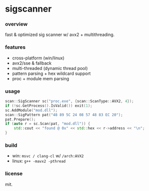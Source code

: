 # sigscanner

### overview
fast & optimized sig scanner w/ avx2 + multithreading.

### features
- cross-platform (win/linux)
- avx2/sse & fallback
- multi-threaded (dynamic thread pool)
- pattern parsing + hex wildcard support
- proc + module mem parsing

### usage
```cpp
scan::SigScanner sc("proc.exe", {scan::ScanType::AVX2, 4});
if (!sc.GetProcess().IsValid()) exit(1);
sc.AddModule("mod.dll");
scan::SigPattern pat("48 89 5C 24 08 57 48 83 EC 20");
pat.Prepare();
if (auto r = sc.Scan(pat, "mod.dll")) {
    std::cout << "found @ 0x" << std::hex << r->address << "\n";
}
```

### build
- win: `msvc / clang-cl` w/ `/arch:AVX2`
- linux: `g++ -mavx2 -pthread`

### license
mit.

